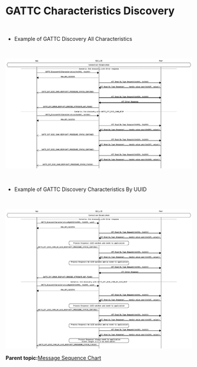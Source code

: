 # GATTC Characteristics Discovery

<br />

-   Example of GATTC Discovery All Characteristics

<br />

![](GUID-2DF8C037-0412-4B89-9C0C-56292FB95F33-low.png)

<br />

-   Example of GATTC Discovery Characteristics By UUID

<br />

![](GUID-9882F5C4-40C9-4C0F-988F-4419CABE73DB-low.png)

**Parent topic:**[Message Sequence Chart](GUID-F222E22D-493E-4F16-8480-6F7AAD168EB9.md)

